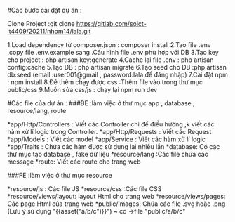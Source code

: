 #Các bước cài đặt dự án :

Clone Project :git clone https://gitlab.com/soict-it4409/20211/nhom14/lala.git

1.Load dependency từ composer.json : composer install
2.Tạo file .env ,copy file .env.example sang .Cấu hình file .env phù hợp với DB
3.Tạo key cho project : php artisan key:generate
4.Cache lại file .env : php artisan config:cache
5.Tạo DB : php artisan migrate
6.Tạo seed cho DB :php artisan db:seed (email :user001@gmail , password:lala để đăng nhập)
7.Cài đặt npm : npm install
8.Để thêm chạy được css :Thêm file vào trong thư mục public/css
9.Muốn sửa css/js : chạy lại npm run dev

#Các file của dự án :
###BE :làm việc ở thư mục app , database , resource/lang, route

*app/Http/Controllers : Viết các Controller chỉ để điều hướng ,k viết các hàm xử lí logic trong Controller.
*app/Http/Requests : Viết các Request
*app/Models : Viết các model
*app/Service : Viết các hàm xử lí logic
*app/Traits : Chứa các hàm được sử dụng lại nhiều lần
*database: Có các thư mục tạo database , fake dữ liệu
*resource/lang :Các file chứa các message
*route: Viết các route cho trang web

###FE :làm việc ở thư mục resource

*resource/js : Các file JS
*resource/css :Các file CSS
*resource/views/layout: layout Html cho trang web
*resource/views/pages: Các page Html của trang web
*public/images: Chứa các file .svg hoặc .png (Lưu ý sử dụng "{{asset("a/b/c")}}") ~ cd ->file "public/a/b/c"
